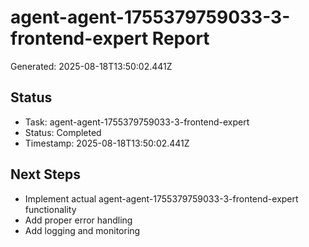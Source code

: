 # agent-agent-1755379759033-3-frontend-expert Report

Generated: 2025-08-18T13:50:02.441Z

## Status
- Task: agent-agent-1755379759033-3-frontend-expert
- Status: Completed
- Timestamp: 2025-08-18T13:50:02.441Z

## Next Steps
- Implement actual agent-agent-1755379759033-3-frontend-expert functionality
- Add proper error handling
- Add logging and monitoring
